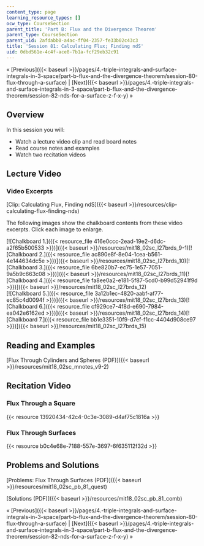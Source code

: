 ```yaml
---
content_type: page
learning_resource_types: []
ocw_type: CourseSection
parent_title: 'Part B: Flux and the Divergence Theorem'
parent_type: CourseSection
parent_uid: 2afdabb0-a4ac-ff04-2357-fe33b02c43c3
title: 'Session 81: Calculating Flux; Finding ndS'
uid: 0dbd561e-4c4f-ace8-7b1a-fcf29eb32c91
---
```


« [Previous]({{< baseurl >}}/pages/4.-triple-integrals-and-surface-integrals-in-3-space/part-b-flux-and-the-divergence-theorem/session-80-flux-through-a-surface) | [Next]({{< baseurl >}}/pages/4.-triple-integrals-and-surface-integrals-in-3-space/part-b-flux-and-the-divergence-theorem/session-82-nds-for-a-surface-z-f-x-y) »

Overview
--------

In this session you will:

*   Watch a lecture video clip and read board notes
*   Read course notes and examples
*   Watch two recitation videos

Lecture Video
-------------

### Video Excerpts

[Clip: Calculating Flux, Finding ndS]({{< baseurl >}}/resources/clip-calculating-flux-finding-nds)

The following images show the chalkboard contents from these video excerpts. Click each image to enlarge.

[![Chalkboard 1.]({{< resource_file 416e0ccc-2ead-19e2-d6dc-a2f65b500533 >}})]({{< baseurl >}}/resources/mit18_02sc_l27brds_9-1)[![Chalkboard 2.]({{< resource_file ac890e8f-8e04-1cea-b561-4e144634dc5e >}})]({{< baseurl >}}/resources/mit18_02sc_l27brds_10)[![Chalkboard 3.]({{< resource_file 6be820b7-ec75-1e57-7051-9a5b9c663c08 >}})]({{< baseurl >}}/resources/mit18_02sc_l27brds_11)[![Chalkboard 4.]({{< resource_file fa8ee0a2-e181-5f87-5cd0-b99d52941f9d >}})]({{< baseurl >}}/resources/mit18_02sc_l27brds_12)  
[![Chalkboard 5.]({{< resource_file 3a12b1ec-4820-aabf-af77-ec85c4d0094f >}})]({{< baseurl >}}/resources/mit18_02sc_l27brds_13)[![Chalkboard 6.]({{< resource_file cf929ce7-4f8d-e690-7984-ea042e6162ed >}})]({{< baseurl >}}/resources/mit18_02sc_l27brds_14)[![Chalkboard 7.]({{< resource_file bb1e3351-10f9-d7ef-f1cc-4404d908ce97 >}})]({{< baseurl >}}/resources/mit18_02sc_l27brds_15)

Reading and Examples
--------------------

[Flux Through Cylinders and Spheres (PDF)]({{< baseurl >}}/resources/mit18_02sc_mnotes_v9-2)

Recitation Video
----------------

### Flux Through a Square

{{< resource 13920434-42c4-0c3e-3089-d4af75c1816a >}}

### Flux Through Surfaces

{{< resource b0c4e68e-7188-557e-3697-6f635112f32d >}}

Problems and Solutions
----------------------

[Problems: Flux Through Surfaces (PDF)]({{< baseurl >}}/resources/mit18_02sc_pb_81_quest)

[Solutions (PDF)]({{< baseurl >}}/resources/mit18_02sc_pb_81_comb)

« [Previous]({{< baseurl >}}/pages/4.-triple-integrals-and-surface-integrals-in-3-space/part-b-flux-and-the-divergence-theorem/session-80-flux-through-a-surface) | [Next]({{< baseurl >}}/pages/4.-triple-integrals-and-surface-integrals-in-3-space/part-b-flux-and-the-divergence-theorem/session-82-nds-for-a-surface-z-f-x-y) »